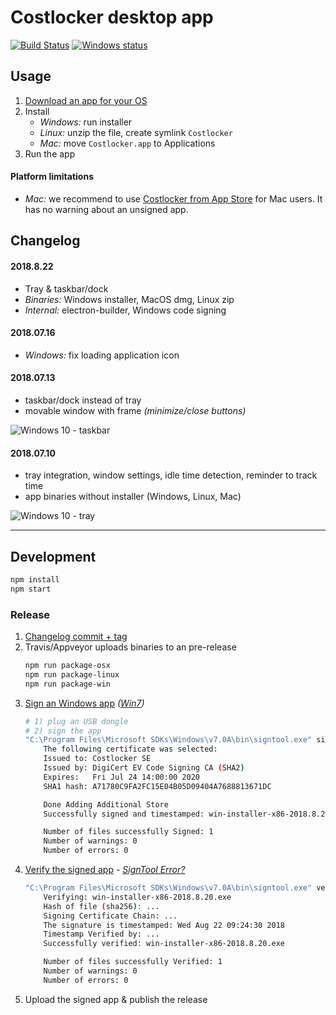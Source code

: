 
# Costlocker desktop app

[![Build Status](https://travis-ci.org/costlocker/desktop.svg?branch=master)](https://travis-ci.org/costlocker/desktop)
[![Windows status](https://ci.appveyor.com/api/projects/status/whw8pi4r8hbq7qoh?svg=true&passingText=Windows)](https://ci.appveyor.com/project/costlockerbot/desktop)

## Usage

1. [Download an app for your OS](https://github.com/costlocker/desktop/releases)
1. Install
    * _Windows:_ run installer
    * _Linux:_ unzip the file, create symlink `Costlocker`
    * _Mac:_ move `Costlocker.app` to Applications
1. Run the app

#### Platform limitations

* _Mac:_ we recommend to use [Costlocker from App Store](https://blog.costlocker.com/45af1ab4fcb8) for Mac users. It has no warning about an unsigned app.

## Changelog

#### 2018.8.22

* Tray & taskbar/dock
* _Binaries:_ Windows installer, MacOS dmg, Linux zip
* _Internal:_ electron-builder, Windows code signing

#### 2018.07.16

* _Windows:_ fix loading application icon

#### 2018.07.13

* taskbar/dock instead of tray
* movable window with frame _(minimize/close buttons)_

![Windows 10 - taskbar](https://user-images.githubusercontent.com/7994022/42687619-a8a293e4-8699-11e8-9228-5ddabb340c2a.png)

#### 2018.07.10

* tray integration, window settings, idle time detection, reminder to track time
* app binaries without installer (Windows, Linux, Mac)

![Windows 10 - tray](https://user-images.githubusercontent.com/7994022/42493819-aa900fc4-841e-11e8-8e53-01c9e46ab148.png)

---

## Development

```bash
npm install
npm start
```

### Release

1. [Changelog commit + tag](https://github.com/costlocker/desktop/commit/3ff8cb7)
1. Travis/Appveyor uploads binaries to an pre-release
    ```bash
    npm run package-osx
    npm run package-linux
    npm run package-win
    ```
1. [Sign an Windows app](https://www.digicert.com/code-signing/ev-code-signing-certificate-installation.htm#sign) _([Win7](https://knowledge.digicert.com/solution/SO20528.html))_
    ```bash
    # 1) plug an USB dongle
    # 2) sign the app
    "C:\Program Files\Microsoft SDKs\Windows\v7.0A\bin\signtool.exe" sign /tr http://timestamp.digicert.com /td sha256 /fd sha256 /n "Costlocker SE" /v "win-installer-x86-2018.8.20.exe"
        The following certificate was selected:
        Issued to: Costlocker SE
        Issued by: DigiCert EV Code Signing CA (SHA2)
        Expires:   Fri Jul 24 14:00:00 2020
        SHA1 hash: A71780C9FA2FC15E04B05D09404A7688813671DC

        Done Adding Additional Store
        Successfully signed and timestamped: win-installer-x86-2018.8.20.exe

        Number of files successfully Signed: 1
        Number of warnings: 0
        Number of errors: 0
1. [Verify the signed app](https://docs.microsoft.com/cs-cz/windows/desktop/SecCrypto/using-signtool-to-verify-a-file-signature) - _[SignTool Error?](https://knowledge.digicert.com/solution/SO21771.html)_
    ```bash
    "C:\Program Files\Microsoft SDKs\Windows\v7.0A\bin\signtool.exe" verify /pa /v "win-installer-x86-2018.8.20.exe"
        Verifying: win-installer-x86-2018.8.20.exe
        Hash of file (sha256): ...
        Signing Certificate Chain: ...
        The signature is timestamped: Wed Aug 22 09:24:30 2018
        Timestamp Verified by: ...
        Successfully verified: win-installer-x86-2018.8.20.exe

        Number of files successfully Verified: 1
        Number of warnings: 0
        Number of errors: 0
    ```
1. Upload the signed app & publish the release
